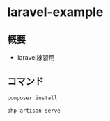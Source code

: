 # laravel-example

## 概要

- laravel練習用

## コマンド

```bash
composer install
```

```bash
php artisan serve
```
